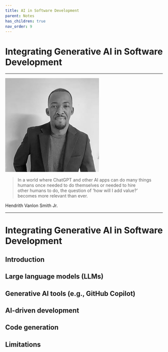 ```yaml
---
title: AI in Software Development
parent: Notes
has_children: true
nav_order: 9
---
```


# Integrating Generative AI in Software Development

<hr class="splash">

![Hendrith Vanlon Smith Jr.](../../images/hendrith_smith.png)

<blockquote class="pretty"><span>
In a world where ChatGPT and other AI apps can do many things <br/>humans once needed to do themselves or needed to hire <br/>other humans to do, the question of ‘how will I add value?’ <br/>becomes more relevant than ever.
</span></blockquote>
<p class="attribution">Hendrith Vanlon Smith Jr.</p>

<hr class="splash">

# Integrating Generative AI in Software Development

## Introduction

## Large language models (LLMs)

## Generative AI tools (e.g., GitHub Copilot)

## AI-driven development

## Code generation

## Limitations
